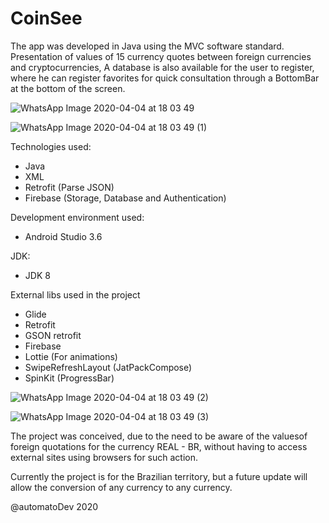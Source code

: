 # CoinSee

The app was developed in Java using the MVC software standard.
Presentation of values of 15 currency quotes between foreign currencies and cryptocurrencies,
A database is also available for the user to register, where he can register favorites for quick consultation through a BottomBar at the bottom of the screen.

![WhatsApp Image 2020-04-04 at 18 03 49](https://user-images.githubusercontent.com/58223932/79268462-32636380-7e71-11ea-87d6-07a1239229b5.jpeg)

![WhatsApp Image 2020-04-04 at 18 03 49 (1)](https://user-images.githubusercontent.com/58223932/79268463-32fbfa00-7e71-11ea-8bed-44400058b918.jpeg)

Technologies used:
* Java
* XML
* Retrofit (Parse JSON)
* Firebase (Storage, Database and Authentication)

Development environment used:
* Android Studio 3.6

JDK:
* JDK 8

External libs used in the project
* Glide
* Retrofit
* GSON retrofit
* Firebase
* Lottie (For animations)
* SwipeRefreshLayout (JatPackCompose)
* SpinKit (ProgressBar)

![WhatsApp Image 2020-04-04 at 18 03 49 (2)](https://user-images.githubusercontent.com/58223932/79268458-3099a000-7e71-11ea-8204-e061ed8c4e77.jpeg)

![WhatsApp Image 2020-04-04 at 18 03 49 (3)](https://user-images.githubusercontent.com/58223932/79268459-31cacd00-7e71-11ea-81d7-7cfd480c445a.jpeg)

The project was conceived, due to the need to be aware of the values ​​of foreign quotations for the currency REAL - BR, without having to access external sites using browsers for such action.

Currently the project is for the Brazilian territory, but a future update will allow the conversion of any currency to any currency.

@automatoDev
2020
